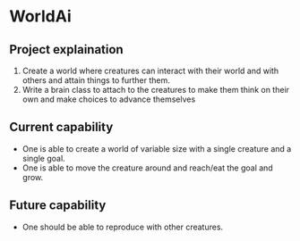 # WorldAi
## Project explaination
<ol>
<li>Create a world where creatures can interact with their world and with others and attain things to further them.</li>
<li>Write a brain class to attach to the creatures to make them think on their own and make choices to advance themselves</li>
</ol>

## Current capability
<ul>
<li>One is able to create a world of variable size with a single creature and a single goal.</li>
<li>One is able to move the creature around and reach/eat the goal and grow.</li>
</ul>

## Future capability
<ul>
<li>One should be able to reproduce with other creatures.</li>
</ul>